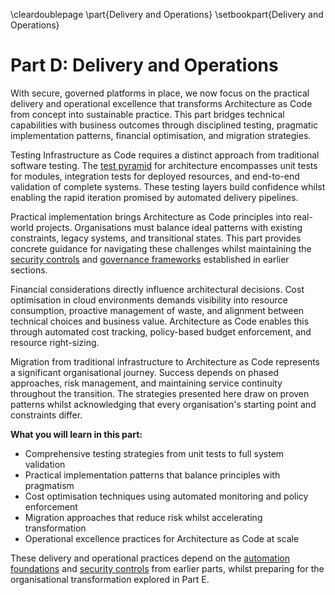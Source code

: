\cleardoublepage
\part{Delivery and Operations}
\setbookpart{Delivery and Operations}

# Part D: Delivery and Operations

With secure, governed platforms in place, we now focus on the practical delivery and operational excellence that transforms Architecture as Code from concept into sustainable practice. This part bridges technical capabilities with business outcomes through disciplined testing, pragmatic implementation patterns, financial optimisation, and migration strategies.

Testing Infrastructure as Code requires a distinct approach from traditional software testing. The [test pyramid](13_testing_strategies.md) for architecture encompasses unit tests for modules, integration tests for deployed resources, and end-to-end validation of complete systems. These testing layers build confidence whilst enabling the rapid iteration promised by automated delivery pipelines.

Practical implementation brings Architecture as Code principles into real-world projects. Organisations must balance ideal patterns with existing constraints, legacy systems, and transitional states. This part provides concrete guidance for navigating these challenges whilst maintaining the [security controls](09_security_fundamentals.md) and [governance frameworks](11_governance_as_code.md) established in earlier sections.

Financial considerations directly influence architectural decisions. Cost optimisation in cloud environments demands visibility into resource consumption, proactive management of waste, and alignment between technical choices and business value. Architecture as Code enables this through automated cost tracking, policy-based budget enforcement, and resource right-sizing.

Migration from traditional infrastructure to Architecture as Code represents a significant organisational journey. Success depends on phased approaches, risk management, and maintaining service continuity throughout the transition. The strategies presented here draw on proven patterns whilst acknowledging that every organisation's starting point and constraints differ.

**What you will learn in this part:**

- Comprehensive testing strategies from unit tests to full system validation
- Practical implementation patterns that balance principles with pragmatism
- Cost optimisation techniques using automated monitoring and policy enforcement
- Migration approaches that reduce risk whilst accelerating transformation
- Operational excellence practices for Architecture as Code at scale

These delivery and operational practices depend on the [automation foundations](05_automation_devops_cicd.md) and [security controls](09_security_fundamentals.md) from earlier parts, whilst preparing for the organisational transformation explored in Part E.
